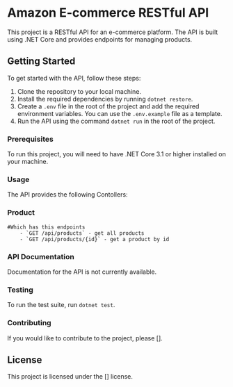 # Amazon E-commerce RESTful API

This project is a RESTful API for an e-commerce platform. The API is built using .NET Core and provides endpoints for managing products.

## Getting Started

To get started with the API, follow these steps:

1. Clone the repository to your local machine.
2. Install the required dependencies by running `dotnet restore`.
3. Create a `.env` file in the root of the project and add the required environment variables. You can use the `.env.example` file as a template.
4. Run the API using the command `dotnet run` in the root of the project.

### Prerequisites

To run this project, you will need to have .NET Core 3.1 or higher installed on your machine.

### Usage

The API provides the following Contollers:
### Product 
	#Which has this endpoints
		- `GET /api/products` - get all products
		- `GET /api/products/{id}` - get a product by id

### API Documentation

Documentation for the API is not currently available.

### Testing

To run the test suite, run `dotnet test`.

### Contributing

If you would like to contribute to the project, please [].

## License

This project is licensed under the [] license.
